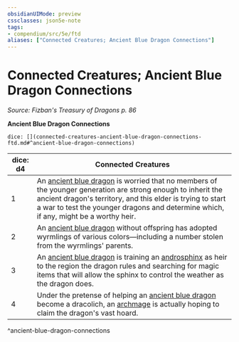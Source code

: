 ```yaml
---
obsidianUIMode: preview
cssclasses: json5e-note
tags:
- compendium/src/5e/ftd
aliases: ["Connected Creatures; Ancient Blue Dragon Connections"]
---
```

# Connected Creatures; Ancient Blue Dragon Connections
*Source: Fizban's Treasury of Dragons p. 86* 

**Ancient Blue Dragon Connections**

`dice: [](connected-creatures-ancient-blue-dragon-connections-ftd.md#^ancient-blue-dragon-connections)`

| dice: d4 | Connected Creatures |
|----------|---------------------|
| 1 | An [ancient blue dragon](/2-Mechanics/CLI/bestiary/dragon/ancient-blue-dragon.md) is worried that no members of the younger generation are strong enough to inherit the ancient dragon's territory, and this elder is trying to start a war to test the younger dragons and determine which, if any, might be a worthy heir. |
| 2 | An [ancient blue dragon](/2-Mechanics/CLI/bestiary/dragon/ancient-blue-dragon.md) without offspring has adopted wyrmlings of various colors—including a number stolen from the wyrmlings' parents. |
| 3 | An [ancient blue dragon](/2-Mechanics/CLI/bestiary/dragon/ancient-blue-dragon.md) is training an [androsphinx](/2-Mechanics/CLI/bestiary/monstrosity/androsphinx.md) as heir to the region the dragon rules and searching for magic items that will allow the sphinx to control the weather as the dragon does. |
| 4 | Under the pretense of helping an [ancient blue dragon](/2-Mechanics/CLI/bestiary/dragon/ancient-blue-dragon.md) become a dracolich, an [archmage](/2-Mechanics/CLI/bestiary/humanoid/archmage.md) is actually hoping to claim the dragon's vast hoard. |
^ancient-blue-dragon-connections